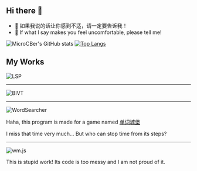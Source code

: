 ## Hi there 👋

- 🤔 如果我说的话让你感到不适，请一定要告诉我！
- 💬 If what I say makes you feel uncomfortable, please tell me!

![MicroCBer's GitHub stats](https://github-readme-stats.vercel.app/api?username=MicroCBer)
[![Top Langs](https://github-readme-stats.vercel.app/api/top-langs/?username=MicroCBer)](https://github.com/anuraghazra/github-readme-stats)

## My Works
![LSP](https://github-readme-stats.vercel.app/api/pin/?username=MicroCBer&repo=live-songplayer)

----------------------------------

![BIVT](https://github-readme-stats.vercel.app/api/pin/?username=MicroCBer&repo=BilibiliInteractiveVideoTree)

----------------------------------

![WordSearcher](https://github-readme-stats.vercel.app/api/pin/?username=MicroCBer&repo=WordSearcher) 


Haha, this program is made for a game named [单词城堡](https://www.taptap.com/app/141656)

I miss that time very much... But who can stop time from its steps?

----------------------------------

![wm.js](https://github-readme-stats.vercel.app/api/pin/?username=MicroCBer&repo=wm.js)

This is stupid work! Its code is too messy and I am not proud of it.
